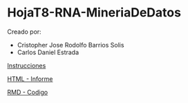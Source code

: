 # HojaT8-RNA-MineriaDeDatos

Creado por:

- Cristopher Jose Rodolfo Barrios Solis
- Carlos Daniel Estrada


[Instrucciones](./HojadeTrabajo8.RNA.2023.pdf)

[HTML - Informe](./RNA.html)

[RMD - Codigo](./RNA.Rmd)